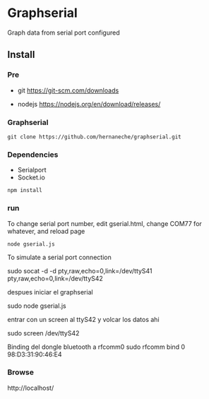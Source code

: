 # Graphserial
Graph data from serial port configured

## Install
### Pre

* git https://git-scm.com/downloads

* nodejs https://nodejs.org/en/download/releases/

### Graphserial

```git clone https://github.com/hernaneche/graphserial.git```

### Dependencies

* Serialport
* Socket.io

```npm install```

### run

To change serial port number, edit gserial.html, change COM77 for whatever, and reload page

```node gserial.js```

To simulate a serial port connection

sudo socat -d -d pty,raw,echo=0,link=/dev/ttyS41 pty,raw,echo=0,link=/dev/ttyS42

despues iniciar el graphserial

sudo node gserial.js 

entrar con un screen al ttyS42 y volcar los datos ahi

sudo screen /dev/ttyS42


Binding del dongle bluetooth a rfcomm0
sudo rfcomm bind 0 98:D3:31:90:46:E4

### Browse

http://localhost/


